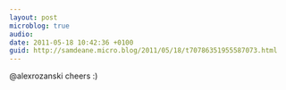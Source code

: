 ```yaml
---
layout: post
microblog: true
audio: 
date: 2011-05-18 10:42:36 +0100
guid: http://samdeane.micro.blog/2011/05/18/t70786351955587073.html
---
```

@alexrozanski cheers :)
